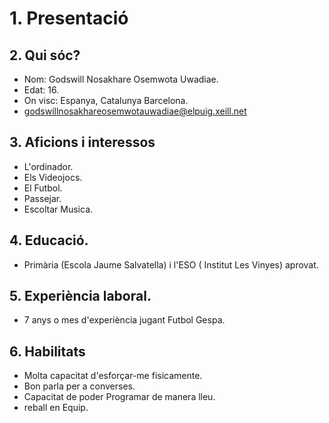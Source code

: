 # 1. Presentació

## 2. Qui sóc?
* Nom: Godswill Nosakhare Osemwota Uwadiae.
* Edat: 16.
* On visc: Espanya, Catalunya Barcelona.
* godswillnosakhareosemwotauwadiae@elpuig.xeill.net

## 3. Aficions i interessos
* L'ordinador.
* Els Videojocs.
* El Futbol.
* Passejar.
* Escoltar Musica.

## 4. Educació.
* Primària (Escola Jaume Salvatella) i l'ESO ( Institut Les Vinyes) aprovat.

## 5. Experiència laboral.
* 7 anys o mes d'experiència jugant Futbol Gespa.

## 6. Habilitats
* Molta capacitat d'esforçar-me fisicamente.
* Bon parla per a converses.
* Capacitat de poder Programar de manera lleu.
* reball en Equip.


